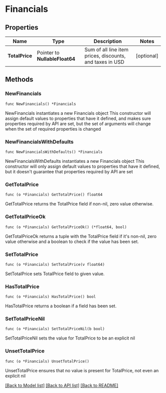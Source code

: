 # Financials

## Properties

Name | Type | Description | Notes
------------ | ------------- | ------------- | -------------
**TotalPrice** | Pointer to **NullableFloat64** | Sum of all line item prices, discounts, and taxes in USD | [optional] 

## Methods

### NewFinancials

`func NewFinancials() *Financials`

NewFinancials instantiates a new Financials object
This constructor will assign default values to properties that have it defined,
and makes sure properties required by API are set, but the set of arguments
will change when the set of required properties is changed

### NewFinancialsWithDefaults

`func NewFinancialsWithDefaults() *Financials`

NewFinancialsWithDefaults instantiates a new Financials object
This constructor will only assign default values to properties that have it defined,
but it doesn't guarantee that properties required by API are set

### GetTotalPrice

`func (o *Financials) GetTotalPrice() float64`

GetTotalPrice returns the TotalPrice field if non-nil, zero value otherwise.

### GetTotalPriceOk

`func (o *Financials) GetTotalPriceOk() (*float64, bool)`

GetTotalPriceOk returns a tuple with the TotalPrice field if it's non-nil, zero value otherwise
and a boolean to check if the value has been set.

### SetTotalPrice

`func (o *Financials) SetTotalPrice(v float64)`

SetTotalPrice sets TotalPrice field to given value.

### HasTotalPrice

`func (o *Financials) HasTotalPrice() bool`

HasTotalPrice returns a boolean if a field has been set.

### SetTotalPriceNil

`func (o *Financials) SetTotalPriceNil(b bool)`

 SetTotalPriceNil sets the value for TotalPrice to be an explicit nil

### UnsetTotalPrice
`func (o *Financials) UnsetTotalPrice()`

UnsetTotalPrice ensures that no value is present for TotalPrice, not even an explicit nil

[[Back to Model list]](../README.md#documentation-for-models) [[Back to API list]](../README.md#documentation-for-api-endpoints) [[Back to README]](../README.md)



